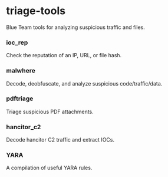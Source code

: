 # triage-tools
Blue Team tools for analyzing suspicious traffic and files. 

### ioc_rep
Check the reputation of an IP, URL, or file hash.

### malwhere
Decode, deobfuscate, and analyze suspicious code/traffic/data. 

### pdftriage
Triage suspicious PDF attachments. 

### hancitor_c2
Decode hancitor C2 traffic and extract IOCs.

### YARA
A compilation of useful YARA rules.
